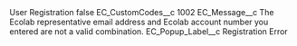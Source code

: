 <?xml version="1.0" encoding="UTF-8"?>
<CustomMetadata xmlns="http://soap.sforce.com/2006/04/metadata" xmlns:xsi="http://www.w3.org/2001/XMLSchema-instance" xmlns:xsd="http://www.w3.org/2001/XMLSchema">
    <label>User Registration</label>
    <protected>false</protected>
    <values>
        <field>EC_CustomCodes__c</field>
        <value xsi:type="xsd:string">1002</value>
    </values>
    <values>
        <field>EC_Message__c</field>
        <value xsi:type="xsd:string">The Ecolab representative email address and Ecolab account number you entered are not a valid combination.</value>
    </values>
    <values>
        <field>EC_Popup_Label__c</field>
        <value xsi:type="xsd:string">Registration Error</value>
    </values>
</CustomMetadata>
